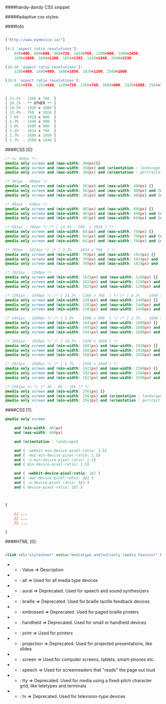 ####handy-dandy CSS snippet

#####adaptive css styles:

####Info
```javascript

["http://www.mydevice.io/"]

[4:3 'aspect ratio resolutions']:
    640×480, 800×600, 960×720, 1024×768, 1280×960, 1400×1050, 
    1440×1080, 1600×1200, 1856×1392, 1920×1440, 2048×1536

[16:10 'aspect ratio resolutions']:
    1280×800, 1440×900, 1680×1050, 1920×1200, 2560×1600

[16:9 'aspect ratio resolutions']:
    1024×576, 1152×648, 1280×720, 1366×768, 1600×900, 1920×1080, 2560×1440, 3840×2160


[ 23.2% - 1366 x 768  ]
[ 20.2% - ** OTHER ** ]
[ 14.5% - 1920 x 1080 ]
[ 13.4% - 768  x 1024 ]
[ 7.6%  - 1028 x 800  ]
[ 6.3%  - 1440 x 900  ]
[ 3.6%  - 1600 x 900  ]
[ 3.2%  - 1024 x 768  ]
[ 2.7%  - 1680 x 1050 ]
[ 1.7%  - 2560 x 1440 ]
```

####CSS [0]:
```css
/* <= 360px */
@media only screen and (max-width: 360px){}
@media only screen and (max-width: 360px) and (orientation : landscape){}
@media only screen and (max-width: 360px) and (orientation : portrait){}

/* 361px - 480px */
@media only screen and (min-width: 361px) and (max-width: 480px) {}
@media only screen and (min-width: 361px) and (max-width: 480px) and (orientation : landscape){}
@media only screen and (min-width: 361px) and (max-width: 480px) and (orientation : portrait){}

/* 481px - 640px */
@media only screen and (min-width: 481px) and (max-width: 640px) {}
@media only screen and (min-width: 481px) and (max-width: 640px) and (orientation : landscape){}
@media only screen and (min-width: 481px) and (max-width: 640px) and (orientation : portrait){}

/* 641px - 768px */ /* [ 13.4% - 768  x 1024 ] */
@media only screen and (min-width: 641px) and (max-width: 768px) {}
@media only screen and (min-width: 641px) and (max-width: 768px) and (orientation : landscape){}
@media only screen and (min-width: 641px) and (max-width: 768px) and (orientation : portrait){}

/* 769px - 1024px */ /* [ 3.2%  - 1024 x 768  ] */
@media only screen and (min-width: 769px) and (max-width: 1024px) {}
@media only screen and (min-width: 769px) and (max-width: 1024px) and (orientation : landscape){}
@media only screen and (min-width: 769px) and (max-width: 1024px) and (orientation : portrait){}

/* 1025px - 1280px */
@media only screen and (min-width: 1025px) and (max-width: 1280px) {}
@media only screen and (min-width: 1025px) and (max-width: 1280px) and (orientation : landscape){}
@media only screen and (min-width: 1025px) and (max-width: 1280px) and (orientation : portrait){}

/* 1281px - 1440px */ /* [ 23.2% - 1366 x 768  ] */ /* [ 6.3%  - 1440 x 900  ] */
@media only screen and (min-width: 1281px) and (max-width: 1440px) {}
@media only screen and (min-width: 1281px) and (max-width: 1440px) and (orientation : landscape){}
@media only screen and (min-width: 1281px) and (max-width: 1440px) and (orientation : portrait){}

/* 1441px - 1680px */ /* [ 3.6%  - 1600 x 900  ] */ /* [ 2.7%  - 1680 x 1050 ] */
@media only screen and (min-width: 1441px) and (max-width: 1680px) {}
@media only screen and (min-width: 1441px) and (max-width: 1680px) and (orientation : landscape){}
@media only screen and (min-width: 1441px) and (max-width: 1680px) and (orientation : portrait){}

/* 1681px - 1920px */ /* [ 14.5% - 1920 x 1080 ] */
@media only screen and (min-width: 1681px) and (max-width: 1920px) {}
@media only screen and (min-width: 1681px) and (max-width: 1920px) and (orientation : landscape){}
@media only screen and (min-width: 1681px) and (max-width: 1920px) and (orientation : portrait){}

/* 1921px - 2560px */ /* [ 1.7%  - 2560 x 1440 ] */
@media only screen and (min-width: 1921px) and (max-width: 2560px) {}
@media only screen and (min-width: 1921px) and (max-width: 2560px) and (orientation : landscape){}
@media only screen and (min-width: 1921px) and (max-width: 2560px) and (orientation : portrait){}

/* 2561px >> */ /* 4k - 8k - 16k ?? */
@media only screen and (min-width: 2561px) {}
@media only screen and (min-width: 2561px) and (orientation : landscape){}
@media only screen and (min-width: 2561px) and (orientation : portrait){}

```

####CSS [1]:
```css
@media only screen 

    and (min-width: 481px)
    and (max-width: 640px)

    and (orientation : landscape)

    and ( -webkit-min-device-pixel-ratio: 1.5)
    and ( -moz-min-device-pixel-ratio: 1.5)
    and ( -o-min-device-pixel-ratio: 1.5)
    and ( min-device-pixel-ratio: 1.5)

    and ( -webkit-device-pixel-ratio: 3/2 )
    and ( -moz-device-pixel-ratio: 3/2 )
    and ( -o-device-pixel-ratio: 3/2 )
    and ( device-pixel-ratio: 3/2 )



{

    // ...
    // ...
    // ...

}

```


####HTML [0]:
```html

<link rel="stylesheet" media="mediatype and|not|only (media feature)" href="mystylesheet.css">

```


- * : Value => Description
- * : all => Used for all media type devices
- * : aural => Deprecated. Used for speech and sound synthesizers
- * : braille => Deprecated. Used for braille tactile feedback devices
- * : embossed => Deprecated. Used for paged braille printers
- * : handheld => Deprecated. Used for small or handheld devices
- * : print => Used for printers
- * : projection => Deprecated. Used for projected presentations, like slides
- * : screen => Used for computer screens, tablets, smart-phones etc.
- * : speech => Used for screenreaders that "reads" the page out loud
- * : tty => Deprecated. Used for media using a fixed-pitch character grid, like teletypes and terminals
- * : tv => Deprecated. Used for television-type devices


